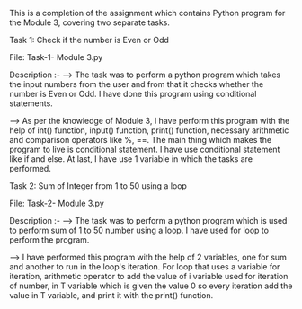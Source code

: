 This is a completion of the assignment which contains Python program for the Module 3, covering two separate tasks.

Task 1: Check if the number is Even or Odd

File: Task-1- Module 3.py

Description :- 
--> The task was to perform a python program which takes the input numbers from the user and from that it checks whether the number is Even or Odd. I have done this program using conditional statements.

--> As per the knowledge of Module 3, I have perform this program with the help of int() function, input() function, print() function, necessary arithmetic and comparison operators like %, ==. The main thing which makes the program to live is conditional statement. I have use conditional statement like if and else. At last, I have use 1 variable in which the tasks are performed.


Task 2: Sum of Integer from 1 to 50 using a loop

File: Task-2- Module 3.py

Description :-
--> The task was to perform a python program which is used to perform sum of 1 to 50 number using a loop. I have used for loop to perform the program.

--> I have performed this program with the help of 2 variables, one for sum and another to run in the loop's iteration. For loop that uses a variable for iteration, arithmetic operator to add the value of i variable used for iteration of number, in T variable which is given the value 0 so every iteration add the value in T variable, and print it with the print() function.

